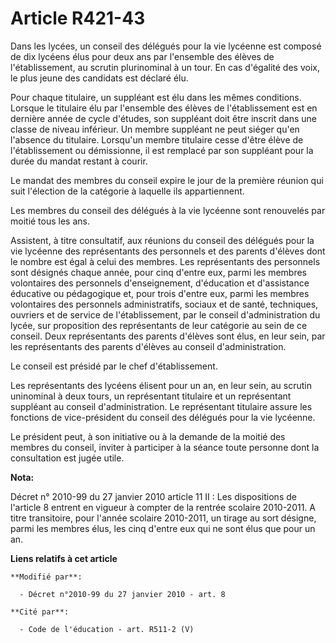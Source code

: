 # Article R421-43

Dans les lycées, un conseil des délégués pour la vie lycéenne est composé de dix lycéens élus pour deux ans par l'ensemble
des élèves de l'établissement, au scrutin plurinominal à un tour. En cas d'égalité des voix, le plus jeune des candidats est
déclaré élu.

Pour chaque titulaire, un suppléant est élu dans les mêmes conditions. Lorsque le titulaire élu par l'ensemble des élèves de
l'établissement est en dernière année de cycle d'études, son suppléant doit être inscrit dans une classe de niveau inférieur.
Un membre suppléant ne peut siéger qu'en l'absence du titulaire. Lorsqu'un membre titulaire cesse d'être élève de
l'établissement ou démissionne, il est remplacé par son suppléant pour la durée du mandat restant à courir.

Le mandat des membres du conseil expire le jour de la première réunion qui suit l'élection de la catégorie à laquelle ils
appartiennent.

Les membres du conseil des délégués à la vie lycéenne sont renouvelés par moitié tous les ans. 

Assistent, à titre consultatif, aux réunions du conseil des délégués pour la vie lycéenne des représentants des personnels et
des parents d'élèves dont le nombre est égal à celui des membres. Les représentants des personnels sont désignés chaque
année, pour cinq d'entre eux, parmi les membres volontaires des personnels d'enseignement, d'éducation et d'assistance
éducative ou pédagogique et, pour trois d'entre eux, parmi les membres volontaires des personnels administratifs, sociaux et
de santé, techniques, ouvriers et de service de l'établissement, par le conseil d'administration du lycée, sur proposition
des représentants de leur catégorie au sein de ce conseil. Deux représentants des parents d'élèves sont élus, en leur sein,
par les représentants des parents d'élèves au conseil d'administration.

Le conseil est présidé par le chef d'établissement.

Les représentants des lycéens élisent pour un an, en leur sein, au scrutin uninominal à deux tours, un représentant titulaire
et un représentant suppléant au conseil d'administration. Le représentant titulaire assure les fonctions de vice-président du
conseil des délégués pour la vie lycéenne.

Le président peut, à son initiative ou à la demande de la moitié des membres du conseil, inviter à participer à la séance
toute personne dont la consultation est jugée utile.

**Nota:**

Décret n° 2010-99 du 27 janvier 2010 article 11 II : Les dispositions de l'article 8 entrent en vigueur à compter de la
rentrée scolaire 2010-2011. A titre transitoire, pour l'année scolaire 2010-2011, un tirage au sort désigne, parmi les
membres élus, les cinq d'entre eux qui ne sont élus que pour un an.

**Liens relatifs à cet article**

	**Modifié par**:

	  - Décret n°2010-99 du 27 janvier 2010 - art. 8

	**Cité par**:

	  - Code de l'éducation - art. R511-2 (V)
